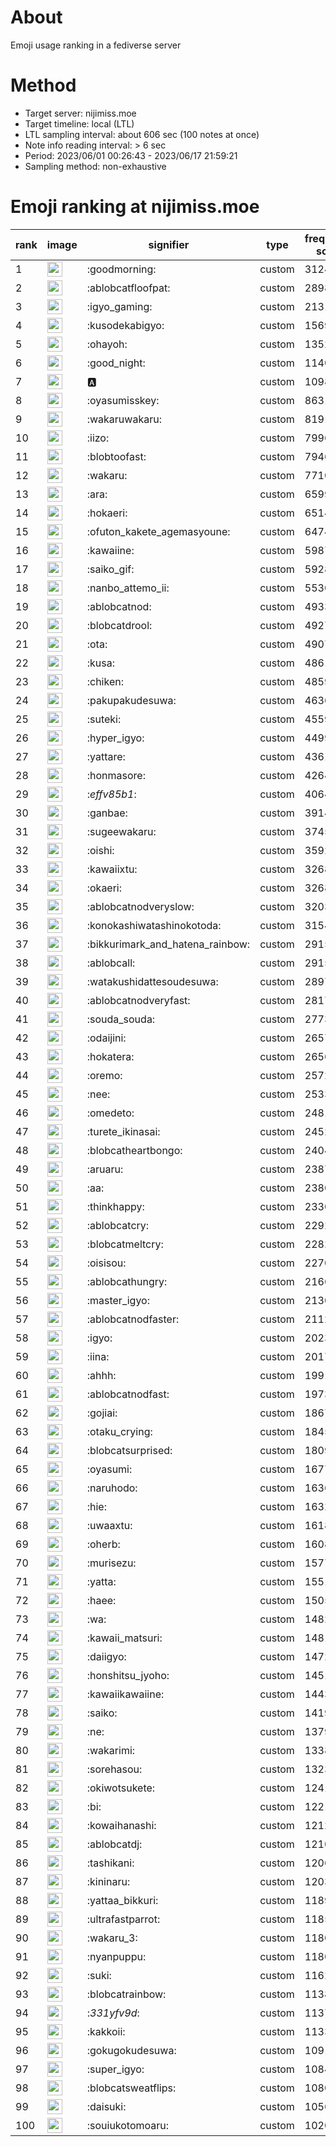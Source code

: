 # About
Emoji usage ranking in a fediverse server

# Method
- Target server: nijimiss.moe
- Target timeline: local (LTL)
- LTL sampling interval: about 606 sec (100 notes at once)
- Note info reading interval: > 6 sec
- Period: 2023/06/01 00:26:43 - 2023/06/17 21:59:21 
- Sampling method: non-exhaustive

# Emoji ranking at nijimiss.moe

|rank|image|signifier|type|frequency score|
|----|----|----|----|----|
|1|<img height="24" src="https://nijimiss.moe/emoji/goodmorning.webp">|:goodmorning:|custom|31244|
|2|<img height="24" src="https://nijimiss.moe/emoji/ablobcatfloofpat.webp">|:ablobcatfloofpat:|custom|28987|
|3|<img height="24" src="https://nijimiss.moe/emoji/igyo_gaming.webp">|:igyo_gaming:|custom|21311|
|4|<img height="24" src="https://nijimiss.moe/emoji/kusodekabigyo.webp">|:kusodekabigyo:|custom|15692|
|5|<img height="24" src="https://nijimiss.moe/emoji/ohayoh.webp">|:ohayoh:|custom|13525|
|6|<img height="24" src="https://nijimiss.moe/emoji/good_night.webp">|:good_night:|custom|11408|
|7|<img height="24" src="https://nijimiss.moe/emoji/a.webp">|:a:|custom|10980|
|8|<img height="24" src="https://nijimiss.moe/emoji/oyasumisskey.webp">|:oyasumisskey:|custom|8631|
|9|<img height="24" src="https://nijimiss.moe/emoji/wakaruwakaru.webp">|:wakaruwakaru:|custom|8191|
|10|<img height="24" src="https://nijimiss.moe/emoji/iizo.webp">|:iizo:|custom|7996|
|11|<img height="24" src="https://nijimiss.moe/emoji/blobtoofast.webp">|:blobtoofast:|custom|7946|
|12|<img height="24" src="https://nijimiss.moe/emoji/wakaru.webp">|:wakaru:|custom|7710|
|13|<img height="24" src="https://nijimiss.moe/emoji/ara.webp">|:ara:|custom|6599|
|14|<img height="24" src="https://nijimiss.moe/emoji/hokaeri.webp">|:hokaeri:|custom|6514|
|15|<img height="24" src="https://nijimiss.moe/emoji/ofuton_kakete_agemasyoune.webp">|:ofuton_kakete_agemasyoune:|custom|6474|
|16|<img height="24" src="https://nijimiss.moe/emoji/kawaiine.webp">|:kawaiine:|custom|5987|
|17|<img height="24" src="https://nijimiss.moe/emoji/saiko_gif.webp">|:saiko_gif:|custom|5928|
|18|<img height="24" src="https://nijimiss.moe/emoji/nanbo_attemo_ii.webp">|:nanbo_attemo_ii:|custom|5530|
|19|<img height="24" src="https://nijimiss.moe/emoji/ablobcatnod.webp">|:ablobcatnod:|custom|4933|
|20|<img height="24" src="https://nijimiss.moe/emoji/blobcatdrool.webp">|:blobcatdrool:|custom|4927|
|21|<img height="24" src="https://nijimiss.moe/emoji/ota.webp">|:ota:|custom|4907|
|22|<img height="24" src="https://nijimiss.moe/emoji/kusa.webp">|:kusa:|custom|4861|
|23|<img height="24" src="https://nijimiss.moe/emoji/chiken.webp">|:chiken:|custom|4859|
|24|<img height="24" src="https://nijimiss.moe/emoji/pakupakudesuwa.webp">|:pakupakudesuwa:|custom|4636|
|25|<img height="24" src="https://nijimiss.moe/emoji/suteki.webp">|:suteki:|custom|4559|
|26|<img height="24" src="https://nijimiss.moe/emoji/hyper_igyo.webp">|:hyper_igyo:|custom|4499|
|27|<img height="24" src="https://nijimiss.moe/emoji/yattare.webp">|:yattare:|custom|4361|
|28|<img height="24" src="https://nijimiss.moe/emoji/honmasore.webp">|:honmasore:|custom|4264|
|29|<img height="24" src="https://nijimiss.moe/emoji/_effv85b1_.webp">|:_effv85b1_:|custom|4064|
|30|<img height="24" src="https://nijimiss.moe/emoji/ganbae.webp">|:ganbae:|custom|3914|
|31|<img height="24" src="https://nijimiss.moe/emoji/sugeewakaru.webp">|:sugeewakaru:|custom|3745|
|32|<img height="24" src="https://nijimiss.moe/emoji/oishi.webp">|:oishi:|custom|3592|
|33|<img height="24" src="https://nijimiss.moe/emoji/kawaiixtu.webp">|:kawaiixtu:|custom|3268|
|34|<img height="24" src="https://nijimiss.moe/emoji/okaeri.webp">|:okaeri:|custom|3268|
|35|<img height="24" src="https://nijimiss.moe/emoji/ablobcatnodveryslow.webp">|:ablobcatnodveryslow:|custom|3203|
|36|<img height="24" src="https://nijimiss.moe/emoji/konokashiwatashinokotoda.webp">|:konokashiwatashinokotoda:|custom|3154|
|37|<img height="24" src="https://nijimiss.moe/emoji/bikkurimark_and_hatena_rainbow.webp">|:bikkurimark_and_hatena_rainbow:|custom|2915|
|38|<img height="24" src="https://nijimiss.moe/emoji/ablobcall.webp">|:ablobcall:|custom|2915|
|39|<img height="24" src="https://nijimiss.moe/emoji/watakushidattesoudesuwa.webp">|:watakushidattesoudesuwa:|custom|2897|
|40|<img height="24" src="https://nijimiss.moe/emoji/ablobcatnodveryfast.webp">|:ablobcatnodveryfast:|custom|2817|
|41|<img height="24" src="https://nijimiss.moe/emoji/souda_souda.webp">|:souda_souda:|custom|2773|
|42|<img height="24" src="https://nijimiss.moe/emoji/odaijini.webp">|:odaijini:|custom|2657|
|43|<img height="24" src="https://nijimiss.moe/emoji/hokatera.webp">|:hokatera:|custom|2656|
|44|<img height="24" src="https://nijimiss.moe/emoji/oremo.webp">|:oremo:|custom|2572|
|45|<img height="24" src="https://nijimiss.moe/emoji/nee.webp">|:nee:|custom|2533|
|46|<img height="24" src="https://nijimiss.moe/emoji/omedeto.webp">|:omedeto:|custom|2481|
|47|<img height="24" src="https://nijimiss.moe/emoji/turete_ikinasai.webp">|:turete_ikinasai:|custom|2452|
|48|<img height="24" src="https://nijimiss.moe/emoji/blobcatheartbongo.webp">|:blobcatheartbongo:|custom|2404|
|49|<img height="24" src="https://nijimiss.moe/emoji/aruaru.webp">|:aruaru:|custom|2387|
|50|<img height="24" src="https://nijimiss.moe/emoji/aa.webp">|:aa:|custom|2380|
|51|<img height="24" src="https://nijimiss.moe/emoji/thinkhappy.webp">|:thinkhappy:|custom|2330|
|52|<img height="24" src="https://nijimiss.moe/emoji/ablobcatcry.webp">|:ablobcatcry:|custom|2292|
|53|<img height="24" src="https://nijimiss.moe/emoji/blobcatmeltcry.webp">|:blobcatmeltcry:|custom|2282|
|54|<img height="24" src="https://nijimiss.moe/emoji/oisisou.webp">|:oisisou:|custom|2270|
|55|<img height="24" src="https://nijimiss.moe/emoji/ablobcathungry.webp">|:ablobcathungry:|custom|2166|
|56|<img height="24" src="https://nijimiss.moe/emoji/master_igyo.webp">|:master_igyo:|custom|2130|
|57|<img height="24" src="https://nijimiss.moe/emoji/ablobcatnodfaster.webp">|:ablobcatnodfaster:|custom|2112|
|58|<img height="24" src="https://nijimiss.moe/emoji/igyo.webp">|:igyo:|custom|2023|
|59|<img height="24" src="https://nijimiss.moe/emoji/iina.webp">|:iina:|custom|2017|
|60|<img height="24" src="https://nijimiss.moe/emoji/ahhh.webp">|:ahhh:|custom|1991|
|61|<img height="24" src="https://nijimiss.moe/emoji/ablobcatnodfast.webp">|:ablobcatnodfast:|custom|1973|
|62|<img height="24" src="https://nijimiss.moe/emoji/gojiai.webp">|:gojiai:|custom|1867|
|63|<img height="24" src="https://nijimiss.moe/emoji/otaku_crying.webp">|:otaku_crying:|custom|1845|
|64|<img height="24" src="https://nijimiss.moe/emoji/blobcatsurprised.webp">|:blobcatsurprised:|custom|1809|
|65|<img height="24" src="https://nijimiss.moe/emoji/oyasumi.webp">|:oyasumi:|custom|1677|
|66|<img height="24" src="https://nijimiss.moe/emoji/naruhodo.webp">|:naruhodo:|custom|1636|
|67|<img height="24" src="https://nijimiss.moe/emoji/hie.webp">|:hie:|custom|1632|
|68|<img height="24" src="https://nijimiss.moe/emoji/uwaaxtu.webp">|:uwaaxtu:|custom|1618|
|69|<img height="24" src="https://nijimiss.moe/emoji/oherb.webp">|:oherb:|custom|1608|
|70|<img height="24" src="https://nijimiss.moe/emoji/murisezu.webp">|:murisezu:|custom|1577|
|71|<img height="24" src="https://nijimiss.moe/emoji/yatta.webp">|:yatta:|custom|1551|
|72|<img height="24" src="https://nijimiss.moe/emoji/haee.webp">|:haee:|custom|1505|
|73|<img height="24" src="https://nijimiss.moe/emoji/wa.webp">|:wa:|custom|1482|
|74|<img height="24" src="https://nijimiss.moe/emoji/kawaii_matsuri.webp">|:kawaii_matsuri:|custom|1481|
|75|<img height="24" src="https://nijimiss.moe/emoji/daiigyo.webp">|:daiigyo:|custom|1472|
|76|<img height="24" src="https://nijimiss.moe/emoji/honshitsu_jyoho.webp">|:honshitsu_jyoho:|custom|1451|
|77|<img height="24" src="https://nijimiss.moe/emoji/kawaiikawaiine.webp">|:kawaiikawaiine:|custom|1443|
|78|<img height="24" src="https://nijimiss.moe/emoji/saiko.webp">|:saiko:|custom|1419|
|79|<img height="24" src="https://nijimiss.moe/emoji/ne.webp">|:ne:|custom|1379|
|80|<img height="24" src="https://nijimiss.moe/emoji/wakarimi.webp">|:wakarimi:|custom|1338|
|81|<img height="24" src="https://nijimiss.moe/emoji/sorehasou.webp">|:sorehasou:|custom|1323|
|82|<img height="24" src="https://nijimiss.moe/emoji/okiwotsukete.webp">|:okiwotsukete:|custom|1241|
|83|<img height="24" src="https://nijimiss.moe/emoji/bi.webp">|:bi:|custom|1221|
|84|<img height="24" src="https://nijimiss.moe/emoji/kowaihanashi.webp">|:kowaihanashi:|custom|1212|
|85|<img height="24" src="https://nijimiss.moe/emoji/ablobcatdj.webp">|:ablobcatdj:|custom|1210|
|86|<img height="24" src="https://nijimiss.moe/emoji/tashikani.webp">|:tashikani:|custom|1206|
|87|<img height="24" src="https://nijimiss.moe/emoji/kininaru.webp">|:kininaru:|custom|1203|
|88|<img height="24" src="https://nijimiss.moe/emoji/yattaa_bikkuri.webp">|:yattaa_bikkuri:|custom|1189|
|89|<img height="24" src="https://nijimiss.moe/emoji/ultrafastparrot.webp">|:ultrafastparrot:|custom|1185|
|90|<img height="24" src="https://nijimiss.moe/emoji/wakaru_3.webp">|:wakaru_3:|custom|1180|
|91|<img height="24" src="https://nijimiss.moe/emoji/nyanpuppu.webp">|:nyanpuppu:|custom|1180|
|92|<img height="24" src="https://nijimiss.moe/emoji/suki.webp">|:suki:|custom|1162|
|93|<img height="24" src="https://nijimiss.moe/emoji/blobcatrainbow.webp">|:blobcatrainbow:|custom|1138|
|94|<img height="24" src="https://nijimiss.moe/emoji/_331yfv9d_.webp">|:_331yfv9d_:|custom|1137|
|95|<img height="24" src="https://nijimiss.moe/emoji/kakkoii.webp">|:kakkoii:|custom|1133|
|96|<img height="24" src="https://nijimiss.moe/emoji/gokugokudesuwa.webp">|:gokugokudesuwa:|custom|1091|
|97|<img height="24" src="https://nijimiss.moe/emoji/super_igyo.webp">|:super_igyo:|custom|1084|
|98|<img height="24" src="https://nijimiss.moe/emoji/blobcatsweatflips.webp">|:blobcatsweatflips:|custom|1080|
|99|<img height="24" src="https://nijimiss.moe/emoji/daisuki.webp">|:daisuki:|custom|1056|
|100|<img height="24" src="https://nijimiss.moe/emoji/souiukotomoaru.webp">|:souiukotomoaru:|custom|1020|
